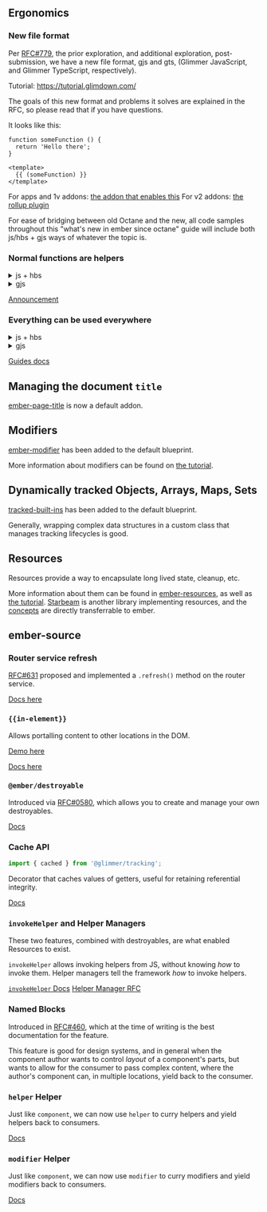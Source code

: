## Ergonomics

### New file format

Per [RFC#779](https://github.com/emberjs/rfcs/pull/779), the prior exploration, and additional exploration, post-submission, we have a new file format, gjs and gts, (Glimmer JavaScript, and Glimmer TypeScript, respectively).

Tutorial: https://tutorial.glimdown.com/

The goals of this new format and problems it solves are explained in the RFC, so please read that if you have questions.

It looks like this:

```gjs
function someFunction () {
  return 'Hello there';
}

<template>
  {{ (someFunction) }}
</template>
```

For apps and 1v addons: [the addon that enables this](https://github.com/ember-template-imports/ember-template-imports/)
For v2 addons: [the rollup plugin](https://github.com/NullVoxPopuli/rollup-plugin-glimmer-template-tag/)

For ease of bridging between old Octane and the new, all code samples throughout this "what's new in ember since octane" guide will include both js/hbs + gjs ways of whatever the topic is.



### Normal functions are helpers

<details><summary>js + hbs</summary>

```js
class Demo extends Component {
  someFunction = () => 'some content';
}
```
```hbs
{{this.someFunction}}
```
  
</details>
<details><summary>gjs</summary>
  
```gjs
function someFunction () {
  return 'Hello there';
}

<template>
  {{ (someFunction) }}
</template>  
```  
  
</details>  

[Announcement](https://blog.emberjs.com/plain-old-functions-as-helpers/)

### Everything can be used everywhere

<details><summary>js + hbs</summary>

```js
import { SomeModifier, SomeComponent, SomeHelper } from 'some-library';

class Demo extends Component {
  someModifier = SomeModifier;
  someComponent = SomeComponent;
  someHelper = SomeHelper;
}
```
```hbs
<this.someComponent {{this.someModifier (this.someHelper) }} />

<@componentFromArgs {{@modifierFromArgs (@helperFromArgs) }} />
```
  
</details>
<details><summary>gjs</summary>
  
```gjs
import { SomeModifier, SomeComponent, SomeHelper } from 'some-library';

<template>
  <SomeComponent {{SomeModifier (SomeHelper) }} />

  <@componentFromArgs {{@modifierFromArgs (@helperFromArgs) }} />
</template>  
```  
  
</details>  

[Guides docs](https://guides.emberjs.com/release/in-depth-topics/rendering-values/)

## Managing the document `title`

[ember-page-title](https://ember-cli.github.io/ember-page-title/) is now a default addon.


## Modifiers

[ember-modifier](https://github.com/ember-modifier/ember-modifier) has been added to the default blueprint.

More information about modifiers can be found on [the tutorial](https://tutorial.glimdown.com/).

## Dynamically tracked Objects, Arrays, Maps, Sets

[tracked-built-ins](https://github.com/tracked-tools/tracked-built-ins) has been added to the default blueprint.

Generally, wrapping complex data structures in a custom class that manages tracking lifecycles is good.

## Resources

Resources provide a way to encapsulate long lived state, cleanup, etc.

More information about them can be found in [ember-resources](https://github.com/NullVoxPopuli/ember-resources/), as well as [the tutorial](https://tutorial.glimdown.com/).
[Starbeam](https://www.starbeamjs.com/guides/fundamentals/resources.html) is another library implementing resources, and the [concepts](https://www.starbeamjs.com/guides/fundamentals/resources.html) are directly transferrable to ember.

## ember-source 

### Router service refresh

[RFC#631](https://github.com/emberjs/rfcs/pull/631) proposed and implemented a `.refresh()` method on the router service. 

[Docs here](https://api.emberjs.com/ember/4.12/classes/RouterService/methods/refresh?anchor=refresh)

### `{{in-element}}`

Allows portalling content to other locations in the DOM.

[Demo here](https://tutorial.glimdown.com/4-logic/9-portalling)

[Docs here](https://api.emberjs.com/ember/release/classes/Ember.Templates.helpers/methods/each?anchor=in-element)

### `@ember/destroyable`

Introduced via [RFC#0580](https://emberjs.github.io/rfcs/0580-destroyables.html), which allows you to create and manage your own destroyables.

[Docs](https://api.emberjs.com/ember/release/functions/@ember%2Fdestroyable/registerDestructor)

### Cache API

```js
import { cached } from '@glimmer/tracking';
```

Decorator that caches values of getters, useful for retaining referential integrity.

[Docs](https://api.emberjs.com/ember/release/functions/@glimmer%2Ftracking/cached)

### `invokeHelper` and Helper Managers

These two features, combined with destroyables, are what enabled Resources to exist.

`invokeHelper` allows invoking helpers from JS, without knowing _how_ to invoke them.
Helper managers tell the framework _how_ to invoke helpers.

[`invokeHelper` Docs](https://api.emberjs.com/ember/release/functions/@ember%2Fhelper/invokeHelper)
[Helper Manager RFC](https://github.com/emberjs/rfcs/blob/master/text/0625-helper-managers.md)

### Named Blocks

Introduced in [RFC#460](https://rfcs.emberjs.com/id/0460-yieldable-named-blocks/), which at the time of writing is the best documentation for the feature.

This feature is good for design systems, and in general when the component author wants to control _layout_ of a component's parts, but wants to allow for the consumer to pass complex content, where the author's component can, in multiple locations, yield back to the consumer.

### `helper` Helper

Just like `component`, we can now use `helper` to curry helpers and yield helpers back to consumers.

[Docs](https://api.emberjs.com/ember/4.12/classes/Ember.Templates.helpers/methods/helper?anchor=helper)

### `modifier` Helper

Just like `component`, we can now use `modifier` to curry modifiers and yield modifiers back to consumers.

[Docs](https://api.emberjs.com/ember/4.12/classes/Ember.Templates.helpers/methods/modifier?anchor=modifier)
